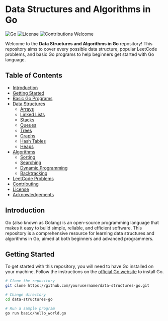 # Data Structures and Algorithms in Go

![Go](https://img.shields.io/badge/Go-1.16-blue.svg)
![License](https://img.shields.io/badge/License-MIT-green.svg)
![Contributions Welcome](https://img.shields.io/badge/Contributions-Welcome-brightgreen.svg)

Welcome to the **Data Structures and Algorithms in Go** repository! This repository aims to cover every possible data structure, popular LeetCode problems, and basic Go programs to help beginners get started with Go language.

## Table of Contents

- [Introduction](Introduction.md)
- [Getting Started](#getting-started)
- [Basic Go Programs](#basic-go-programs)
- [Data Structures](#data-structures)
  - [Arrays](#arrays)
  - [Linked Lists](#linked-lists)
  - [Stacks](#stacks)
  - [Queues](#queues)
  - [Trees](#trees)
  - [Graphs](#graphs)
  - [Hash Tables](#hash-tables)
  - [Heaps](#heaps)
- [Algorithms](#algorithms)
  - [Sorting](#sorting)
  - [Searching](#searching)
  - [Dynamic Programming](#dynamic-programming)
  - [Backtracking](#backtracking)
- [LeetCode Problems](#leetcode-problems)
- [Contributing](#contributing.md)
- [License](#license.md)
- [Acknowledgements](#acknowledgements)

## Introduction

Go (also known as Golang) is an open-source programming language that makes it easy to build simple, reliable, and efficient software. This repository is a comprehensive resource for learning data structures and algorithms in Go, aimed at both beginners and advanced programmers.

## Getting Started

To get started with this repository, you will need to have Go installed on your machine. Follow the instructions on the [official Go website](https://golang.org/doc/install) to install Go.

```sh
# Clone the repository
git clone https://github.com/yourusername/data-structures-go.git

# Change directory
cd data-structures-go

# Run a sample program
go run basic/hello_world.go
